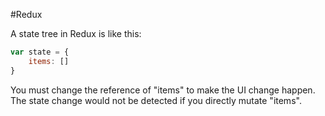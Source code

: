 #Redux

A state tree in Redux is like this:

```javascript
var state = {
	items: []
}
```

You must change the reference of "items" to make the UI change happen.
The state change would not be detected if you directly mutate "items".